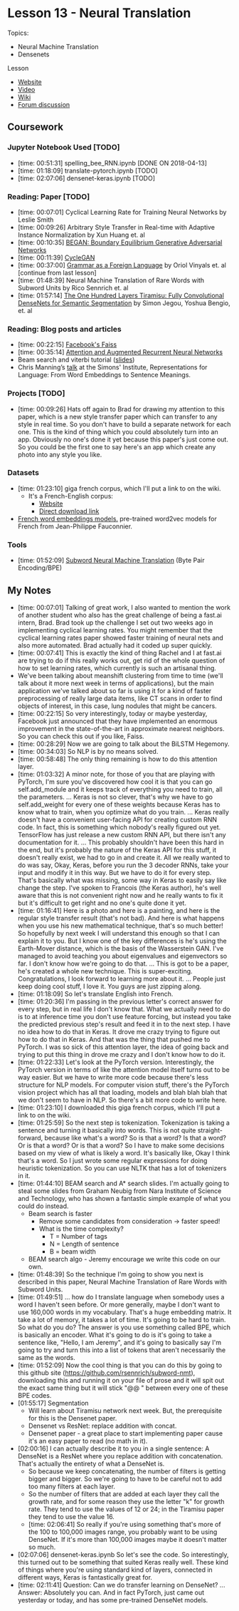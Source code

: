 # Lesson 13 - Neural Translation

Topics:

* Neural Machine Translation
* Densenets

Lesson

* [Website](http://course17.fast.ai/lessons/lesson13.html)
* [Video](https://youtu.be/-lx2shfA-5s)
* [Wiki](http://forums.fast.ai/t/lesson-13-wiki)
* [Forum discussion](http://forums.fast.ai/t/lesson-13-discussion)

## Coursework

### Jupyter Notebook Used [TODO]

* \[time: 00:51:31\] spelling\_bee\_RNN.ipynb \[DONE ON 2018-04-13\]
* \[time: 01:18:09\] translate-pytorch.ipynb \[TODO\]
* \[time: 02:07:06\] densenet-keras.ipynb \[TODO\]

### Reading: Paper \[TODO\]

* \[time: 00:07:01\] Cyclical Learning Rate for Training Neural Networks by Leslie Smith
* \[time: 00:09:26\] Arbitrary Style Transfer in Real-time with Adaptive Instance Normalization by Xun Huang et. al
* \[time: 00:10:35\] [BEGAN: Boundary Equilibrium Generative Adversarial Networks](https://arxiv.org/abs/1703.10717)
* \[time: 00:11:39\] [CycleGAN](https://github.com/junyanz/CycleGAN)
* \[time: 00:37:00\] [Grammar as a Foreign Language](https://arxiv.org/abs/1412.7449) by Oriol Vinyals et. al \[continue from last lesson\]
* \[time: 01:48:39\] Neural Machine Translation of Rare Words with Subword Units by Rico Sennrich et. al
* \[time: 01:57:14\] [The One Hundred Layers Tiramisu: Fully Convolutional DenseNets for Semantic Segmentation](https://arxiv.org/abs/1611.09326) by Simon Jegou, Yoshua Bengio, et. al

### Reading: Blog posts and articles

* \[time: 00:22:15\] [Facebook's Faiss](https://code.facebook.com/posts/1373769912645926/faiss-a-library-for-efficient-similarity-search/)
* \[time: 00:35:14\] [Attention and Augmented Recurrent Neural Networks](https://distill.pub/2016/augmented-rnns/)
* Beam search and viterbi tutorial \([slides](http://www.phontron.com/slides/nlp-programming-en-13-search.pdf)\)
* Chris Manning’s [talk](https://simons.berkeley.edu/talks/christopher-manning-2017-3-27) at the Simons' Institute, Representations for Language: From Word Embeddings to Sentence Meanings.

### Projects \[TODO\]

* \[time: 00:09:26\] Hats off again to Brad for drawing my attention to this paper, which is a new style transfer paper which can transfer to any style in real time. So you don't have to build a separate network for each one. This is the kind of thing which you could absolutely turn into an app. Obviously no one's done it yet because this paper's just come out. So you could be the first one to say here's an app which create any photo into any style you like.

### Datasets

* \[time: 01:23:10\] giga french corpus, which I'll put a link to on the wiki.
  * It's a French-English corpus:
    * [Website](http://www.statmt.org/wmt10/translation-task.html)
    * [Direct download link](http://www.statmt.org/wmt10/training-giga-fren.tar)
* [French word embeddings models.](http://fauconnier.github.io/index.html#wordembeddingmodels) pre-trained word2vec models for French from Jean-Philippe Fauconnier.

### Tools

* \[time: 01:52:09\] [Subword Neural Machine Translation](https://github.com/rsennrich/subword-nmt) \(Byte Pair Encoding/BPE\)

## My Notes

- [time: 00:07:01] Talking of great work, I also wanted to mention the work of another student who also has the great challenge of being a fast.ai intern, Brad. Brad took up the challenge I set out two weeks ago in implementing cyclical learning rates. You might remember that the cyclical learning rates paper showed faster training of neural nets and also more automated. Brad actually had it coded up super quickly.
- [time: 00:07:41] This is exactly the kind of thing Rachel and I at fast.ai are trying to do if this really works out, get rid of the whole question of how to set learning rates, which currently is such an artisanal thing.
- We've been talking about meanshift clustering from time to time (we'll talk about it more next week in terms of applications), but the main application we've talked about so far is using it for a kind of faster preprocessing of really large data items, like CT scans in order to find objects of interest, in this case, lung nodules that might be cancers.
- [time: 00:22:15] So very interestingly, today or maybe yesterday, Facebook just announced that they have implemented an enormous improvement in the state-of-the-art in approximate nearest neighbors. So you can check this out if you like, Faiss.
- [time: 00:28:29] Now we are going to talk about the BiLSTM Hegemony.
- [time: 00:34:03] So NLP is by no means solved.
- [time: 00:58:48] The only thing remaining is how to do this attention layer.
- [time: 01:03:32] A minor note, for those of you that are playing with PyTorch, I'm sure you've discovered how cool it is that you can go self.add_module and it keeps track of everything you need to train, all the parameters. ... Keras is not so clever, that's why we have to go self.add_weight for every one of these weights because Keras has to know what to train, when you optimize what do you train. ... Keras really doesn't have a convenient user-facing API for creating custom RNN code. In fact, this is something which nobody's really figured out yet. TensorFlow has just release a new custom RNN API, but there isn't any documentation for it. ... This probably shouldn't have been this hard in the end, but it's probably the nature of the Keras API for this stuff, it doesn't really exist, we had to go in and create it. All we really wanted to do was say, Okay, Keras, before you run the 3 decoder RNNs, take your input and modify it in this way. But we have to do it for every step. That's basically what was missing, some way in Keras to easily say like change the step. I've spoken to Francois (the Keras author), he's well aware that this is not convenient right now and he really wants to fix it but it's difficult to get right and no one's quite done it yet.
- [time: 01:16:41] Here is a photo and here is a painting, and here is the regular style transfer result (that's not bad). And here is what happens when you use his new mathematical technique, that's so much better! So hopefully by next week I will understand this enough so that I can explain it to you. But I know one of the key differences is he's using the Earth-Mover distance, which is the basis of the Wasserstein GAN. I've managed to avoid teaching you about eigenvalues and eigenvectors so far. I don't know how we're going to do that. ... This is got to be a paper, he's created a whole new technique. This is super-exciting. Congratulations, I look forward to learning more about it. ... People just keep doing cool stuff, I love it. You guys are just zipping along.
- [time: 01:18:09] So let's translate English into French.
- [time: 01:20:36] I'm passing in the previous letter's correct answer for every step, but in real life I don't know that. What we actually need to do is to at inference time you don't use feature forcing, but instead you take the predicted previous step's result and feed it in to the next step. I have no idea how to do that in Keras. It drove me crazy trying to figure out how to do that in Keras. And that was the thing that pushed me to PyTorch. I was so sick of this attention layer, the idea of going back and trying to put this thing in drove me crazy and I don't know how to do it.
- [time: 01:22:33] Let's look at the PyTorch version. Interestingly, the PyTorch version in terms of like the attention model itself turns out to be way easier. But we have to write more code because there's less structure for NLP models. For computer vision stuff, there's the PyTorch vision project which has all that loading, models and blah blah blah that we don't seem to have in NLP. So there's a bit more code to write here.
- [time: 01:23:10] I downloaded this giga french corpus, which I'll put a link to on the wiki.
- [time: 01:25:59] So the next step is tokenization. Tokenization is taking a sentence and turning it basically into words. This is not quite straight-forward, because like what's a word? So is that a word? Is that a word? Or is that a word? Or is that a word? So I have to make some decisions based on my view of what is likely a word. It's basically like, Okay I think that's a word. So I just wrote some regular expressions for doing heuristic tokenization. So you can use NLTK that has a lot of tokenizers in it.
- [time: 01:44:10] BEAM search and A* search slides. I'm actually going to steal some slides from Graham Neubig from Nara Institute of Science and Technology, who has shown a fantastic simple example of what you could do instead.
  - Beam search is faster
    - Remove some candidates from consideration -> faster speed!
    - What is the time complexity?
      - T = Number of tags
      - N = Length of sentence
      - B = beam width
  - BEAM search algo - Jeremy encourage we write this code on our own.
- [time: 01:48:39] So the technique I'm going to show you next is described in this paper, Neural Machine Translation of Rare Words with Subword Units.
- [time: 01:49:51] ... how do I translate language when somebody uses a word I haven't seen before. Or more generally, maybe I don't want to use 160,000 words in my vocabulary. That's a huge embedding matrix. It take a lot of memory, it takes a lot of time. It's going to be hard to train. So what do you do? The answer is you use something called BPE, which is basically an encoder. What it's going to do is it's going to take a sentence like, "Hello, I am Jeremy", and it's going to basically say I'm going to try and turn this into a list of tokens that aren't necessarily the same as the words.
- [time: 01:52:09] Now the cool thing is that you can do this by going to this github site (https://github.com/rsennrich/subword-nmt), downloading this and running it on your file of prose and it will spit out the exact same thing but it will stick "@@ " between every one of these BPE codes.
- [01:55:17] Segmentation
  - Will learn about Tiramisu network next week. But, the prerequisite for this is the Densenet paper.
  - Densenet vs ResNet: replace addition with concat.
  - Densenet paper - a great place to start implementing paper cause it's an easy paper to read (no math in it).
- [02:00:16] I can actually describe it to you in a single sentence: A DenseNet is a ResNet where you replace addition with concatenation. That's actually the entirety of what a DenseNet is.
  - So because we keep concatenating, the number of filters is getting bigger and bigger. So we're going to have to be careful not to add too many filters at each layer.
  - So the number of filters that are added at each layer they call the growth rate, and for some reason they use the letter "k" for growth rate. They tend to use the values of 12 or 24; in the Tiramisu paper they tend to use the value 16.
  - [time: 02:06:41] So really if you're using something that's more of the 100 to 100,000 images range, you probably want to be using DenseNet. If it's more than 100,000 images maybe it doesn't matter so much.
- [02:07:06] densenet-keras.ipynb So let's see the code. So interestingly, this turned out to be something that suited Keras really well. These kind of things where you're using standard kind of layers, connected in different ways, Keras is fantastically great for.
- [time: 02:11:41] Question: Can we do transfer learning on DenseNet? ... Answer: Absolutely you can. And in fact PyTorch, just came out yesterday or today, and has some pre-trained DenseNet models.
